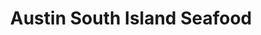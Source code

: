 ---
title: "Austin South Island Seafood"
url: /rodanthe/austin-south-island-seafood/
shop: seafood
---
